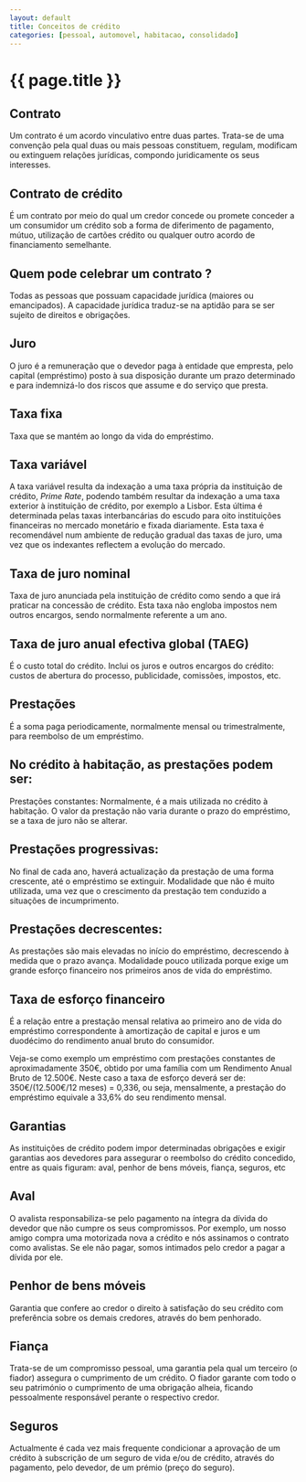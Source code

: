 ```yaml
---
layout: default
title: Conceitos de crédito
categories: [pessoal, automovel, habitacao, consolidado]
---
```


# {{ page.title }}

## Contrato

Um contrato é um acordo vinculativo entre duas partes. Trata-se de uma convenção pela qual duas ou mais pessoas constituem, regulam, modificam ou extinguem relações jurídicas, compondo juridicamente os seus interesses.

## Contrato de crédito

É um contrato por meio do qual um credor concede ou promete conceder a um consumidor um crédito sob a forma de diferimento de pagamento, mútuo, utilização de cartões crédito ou qualquer outro acordo de financiamento semelhante.

## Quem pode celebrar um contrato ?

Todas as pessoas que possuam capacidade jurídica (maiores ou emancipados). A capacidade jurídica traduz-se na aptidão para se ser sujeito de direitos e obrigações.

## Juro

O juro é a remuneração que o devedor paga à entidade que empresta, pelo capital (empréstimo) posto à sua disposição durante um prazo determinado e para indemnizá-lo dos riscos que assume e do serviço que presta.

## Taxa fixa

Taxa que se mantém ao longo da vida do empréstimo.

## Taxa variável

A taxa variável resulta da indexação a uma taxa própria da instituição de crédito, <em>Prime Rate</em>, podendo também resultar da indexação a uma taxa exterior à instituição de crédito, por exemplo a Lisbor. Esta última é determinada pelas taxas interbancárias do escudo para oito instituições financeiras no mercado monetário e fixada diariamente. Esta taxa é recomendável num ambiente de redução gradual das taxas de juro, uma vez que os indexantes reflectem a evolução do mercado.

## Taxa de juro nominal

Taxa de juro anunciada pela instituição de crédito como sendo a que irá praticar na concessão de crédito.
Esta taxa não engloba impostos nem outros encargos, sendo normalmente referente a um ano.

## Taxa de juro anual efectiva global (TAEG)

É o custo total do crédito. Inclui os juros e outros encargos do crédito: custos de abertura do processo, publicidade, comissões, impostos, etc.

## Prestações

É a soma paga periodicamente, normalmente mensal ou trimestralmente, para reembolso de um empréstimo.

## No crédito à habitação, as prestações podem ser:

Prestações constantes: Normalmente, é a mais utilizada no crédito à habitação. O valor da prestação não varia durante o prazo do empréstimo, se a taxa de juro não se alterar.

## Prestações progressivas:

No final de cada ano, haverá actualização da prestação de uma forma crescente, até o empréstimo se extinguir. Modalidade que não é muito utilizada, uma vez que o crescimento da prestação tem conduzido a situações de incumprimento.

## Prestações decrescentes:

As prestações são mais elevadas no início do empréstimo, decrescendo à medida que o prazo avança. Modalidade pouco utilizada porque exige um grande esforço financeiro nos primeiros anos de vida do empréstimo.

## Taxa de esforço financeiro

É a relação entre a prestação mensal relativa ao primeiro ano de vida do empréstimo correspondente à amortização de capital e juros e um duodécimo do rendimento anual bruto do consumidor.

Veja-se como exemplo um empréstimo com prestações constantes de aproximadamente 350€, obtido por uma família com um Rendimento Anual Bruto de 12.500€. Neste caso a taxa de esforço deverá ser de: 350€/(12.500€/12 meses) = 0,336, ou seja, mensalmente, a prestação do empréstimo equivale a 33,6% do seu rendimento mensal.

## Garantias

As instituições de crédito podem impor determinadas obrigações e exigir garantias aos devedores para assegurar o reembolso do crédito concedido, entre as quais figuram: aval, penhor de bens móveis, fiança, seguros, etc

## Aval

O avalista responsabiliza-se pelo pagamento na íntegra da dívida do devedor que não cumpre os seus compromissos.
Por exemplo, um nosso amigo compra uma motorizada nova a crédito e nós assinamos o contrato como avalistas. Se ele não pagar, somos intimados pelo credor a pagar a dívida por ele.

## Penhor de bens móveis

Garantia que confere ao credor o direito à satisfação do seu crédito com preferência sobre os demais credores, através do bem penhorado.

## Fiança

Trata-se de um compromisso pessoal, uma garantia pela qual um terceiro (o fiador) assegura o cumprimento de um crédito.
O fiador garante com todo o seu património o cumprimento de uma obrigação alheia, ficando pessoalmente responsável perante o respectivo credor.

## Seguros

Actualmente é cada vez mais frequente condicionar a aprovação de um crédito à subscrição de um seguro de vida e/ou de crédito, através do pagamento, pelo devedor, de um prémio (preço do seguro).